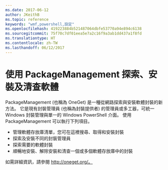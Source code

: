 ```yaml
---
ms.date: 2017-06-12
author: JKeithB
ms.topic: reference
keywords: "wmf,powershell,設定"
ms.openlocfilehash: 419223884b521487064dbfe53770a94e894c6138
ms.sourcegitcommit: 75f70c7df01eea5e7a2c16f9a3ab1dd437a1f8fd
ms.translationtype: HT
ms.contentlocale: zh-TW
ms.lasthandoff: 06/12/2017
---
```

# <a name="software-discovery-install-and-inventory-with-packagemanagement"></a>使用 PackageManagement 探索、安裝及清查軟體

PackageManagement (也稱為 OneGet) 是一種從網路探索與安裝軟體封裝的新方法。 它是現有封裝管理員 (也稱為封裝提供者) 的管理員或多工器，可統一 Windows 封裝管理與單一的 Windows PowerShell 介面。 使用 PackageManagement 可以執行下列項目。

-   管理軟體存放庫清單，您可在這裡搜尋、取得和安裝封裝
-   探索及安裝不同的封裝管理員
-   探索需要的軟體封裝
-   順暢地安裝、解除安裝和清查一個或多個軟體存放庫中的封裝

如需詳細資訊，請參閱 http://oneget.org/。

